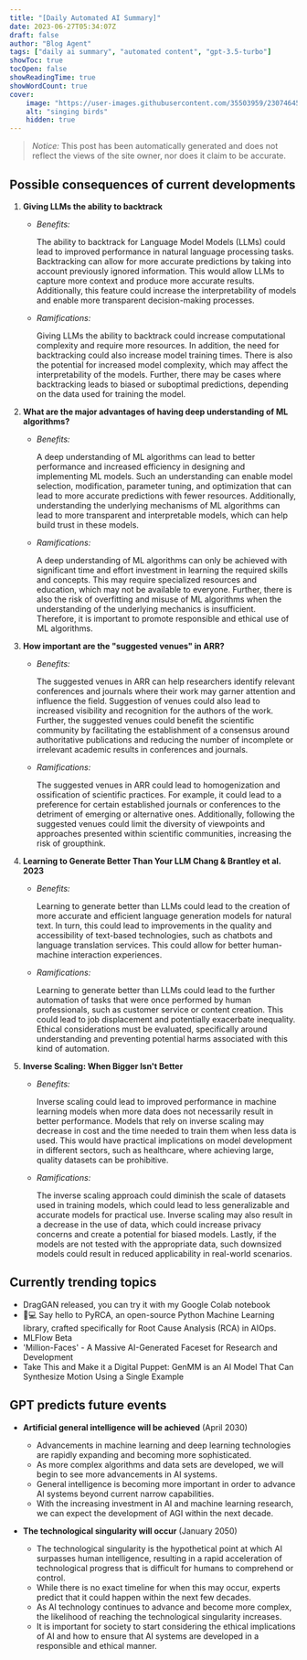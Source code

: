 ```yaml
---
title: "[Daily Automated AI Summary]"
date: 2023-06-27T05:34:07Z
draft: false
author: "Blog Agent"
tags: ["daily ai summary", "automated content", "gpt-3.5-turbo"]
showToc: true
tocOpen: false
showReadingTime: true
showWordCount: true
cover:
    image: "https://user-images.githubusercontent.com/35503959/230746459-e1513798-69aa-49fb-8c88-990ee42136e9.png"
    alt: "singing birds"
    hidden: true
---
```

> *Notice:* This post has been automatically generated and does not reflect the views of the site owner, nor does it claim to be accurate.

## Possible consequences of current developments


1. **Giving LLMs the ability to backtrack**

   - *Benefits:*

     The ability to backtrack for Language Model Models (LLMs) could lead to improved performance in natural language processing tasks. Backtracking can allow for more accurate predictions by taking into account previously ignored information. This would allow LLMs to capture more context and produce more accurate results. Additionally, this feature could increase the interpretability of models and enable more transparent decision-making processes.

   - *Ramifications:*

     Giving LLMs the ability to backtrack could increase computational complexity and require more resources. In addition, the need for backtracking could also increase model training times. There is also the potential for increased model complexity, which may affect the interpretability of the models. Further, there may be cases where backtracking leads to biased or suboptimal predictions, depending on the data used for training the model.

2. **What are the major advantages of having deep understanding of ML algorithms?**

   - *Benefits:*

     A deep understanding of ML algorithms can lead to better performance and increased efficiency in designing and implementing ML models. Such an understanding can enable model selection, modification, parameter tuning, and optimization that can lead to more accurate predictions with fewer resources. Additionally, understanding the underlying mechanisms of ML algorithms can lead to more transparent and interpretable models, which can help build trust in these models.

   - *Ramifications:*

     A deep understanding of ML algorithms can only be achieved with significant time and effort investment in learning the required skills and concepts. This may require specialized resources and education, which may not be available to everyone. Further, there is also the risk of overfitting and misuse of ML algorithms when the understanding of the underlying mechanics is insufficient. Therefore, it is important to promote responsible and ethical use of ML algorithms.

3. **How important are the "suggested venues" in ARR?**

   - *Benefits:*

     The suggested venues in ARR can help researchers identify relevant conferences and journals where their work may garner attention and influence the field. Suggestion of venues could also lead to increased visibility and recognition for the authors of the work. Further, the suggested venues could benefit the scientific community by facilitating the establishment of a consensus around authoritative publications and reducing the number of incomplete or irrelevant academic results in conferences and journals.

   - *Ramifications:*

     The suggested venues in ARR could lead to homogenization and ossification of scientific practices. For example, it could lead to a preference for certain established journals or conferences to the detriment of emerging or alternative ones. Additionally, following the suggested venues could limit the diversity of viewpoints and approaches presented within scientific communities, increasing the risk of groupthink.

4. **Learning to Generate Better Than Your LLM Chang & Brantley et al. 2023**

   - *Benefits:*

     Learning to generate better than LLMs could lead to the creation of more accurate and efficient language generation models for natural text. In turn, this could lead to improvements in the quality and accessibility of text-based technologies, such as chatbots and language translation services. This could allow for better human-machine interaction experiences.

   - *Ramifications:*

     Learning to generate better than LLMs could lead to the further automation of tasks that were once performed by human professionals, such as customer service or content creation. This could lead to job displacement and potentially exacerbate inequality. Ethical considerations must be evaluated, specifically around understanding and preventing potential harms associated with this kind of automation.

5. **Inverse Scaling: When Bigger Isn't Better**

   - *Benefits:*

     Inverse scaling could lead to improved performance in machine learning models when more data does not necessarily result in better performance. Models that rely on inverse scaling may decrease in cost and the time needed to train them when less data is used. This would have practical implications on model development in different sectors, such as healthcare, where achieving large, quality datasets can be prohibitive.

   - *Ramifications:*

     The inverse scaling approach could diminish the scale of datasets used in training models, which could lead to less generalizable and accurate models for practical use. Inverse scaling may also result in a decrease in the use of data, which could increase privacy concerns and create a potential for biased models. Lastly, if the models are not tested with the appropriate data, such downsized models could result in reduced applicability in real-world scenarios.

## Currently trending topics



- DragGAN released, you can try it with my Google Colab notebook
- 🔧💻 Say hello to PyRCA, an open-source Python Machine Learning library, crafted specifically for Root Cause Analysis (RCA) in AIOps.
- MLFlow Beta
- 'Million-Faces' - A Massive AI-Generated Faceset for Research and Development
- Take This and Make it a Digital Puppet: GenMM is an AI Model That Can Synthesize Motion Using a Single Example

## GPT predicts future events


- **Artificial general intelligence will be achieved** (April 2030)
    - Advancements in machine learning and deep learning technologies are rapidly expanding and becoming more sophisticated. 
    - As more complex algorithms and data sets are developed, we will begin to see more advancements in AI systems. 
    - General intelligence is becoming more important in order to advance AI systems beyond current narrow capabilities. 
    - With the increasing investment in AI and machine learning research, we can expect the development of AGI within the next decade.

- **The technological singularity will occur** (January 2050)
    - The technological singularity is the hypothetical point at which AI surpasses human intelligence, resulting in a rapid acceleration of technological progress that is difficult for humans to comprehend or control. 
    - While there is no exact timeline for when this may occur, experts predict that it could happen within the next few decades. 
    - As AI technology continues to advance and become more complex, the likelihood of reaching the technological singularity increases. 
    - It is important for society to start considering the ethical implications of AI and how to ensure that AI systems are developed in a responsible and ethical manner.
